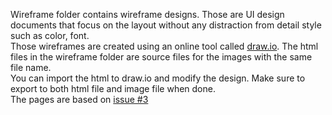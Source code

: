 Wireframe folder contains wireframe designs. Those are UI design documents that focus 
on the layout without any distraction from detail style such as color, font.  
Those wireframes are created using an online tool called [draw.io](https://www.draw.io/). 
The html files in the wireframe folder are source files for the images with the same file name.  
You can import the html to draw.io and modify the design. Make sure to export to both html file and 
image file when done.  
The pages are based on [issue #3](https://github.com/Wolfie-Home/Documents/issues/3)
